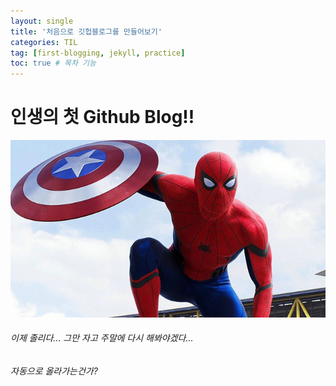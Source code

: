 ```yaml
---
layout: single
title: '처음으로 깃헙블로그를 만들어보기'
categories: TIL
tag: [first-blogging, jekyll, practice]
toc: true # 목차 기능
---
```


# 인생의 첫 Github Blog!!

![spider-man](../images/2022-07-15-first/spider-man.jpeg)

###### 이제 졸리다... 그만 자고 주말에 다시 해봐야겠다...

###### 자동으로 올라가는건가?
